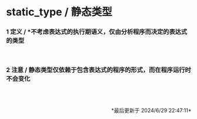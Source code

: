 # static_type / 静态类型<br>
### 1 定义 / \*不考虑表达式的执行期语义，仅由分析程序而决定的表达式的类型<br>
<br>

### 2 注意 / 静态类型仅依赖于包含表达式的程序的形式，而在程序**运行时不会变化**<br>
<br>
<br><p align="right">*最后更新于 2024/6/29 22:47:11*